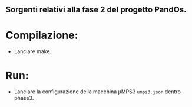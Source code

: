 ## Sorgenti relativi alla fase 2 del progetto PandOs.

# Compilazione:
- Lanciare make.

# Run:
- Lanciare la configurazione della macchina µMPS3 `umps3.json` dentro phase3.